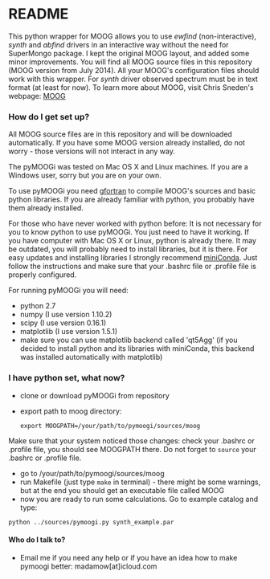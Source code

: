# README #

This python wrapper for MOOG allows you to use *ewfind* (non-interactive), *synth* and *abfind* drivers in an interactive way without the need for SuperMongo package. I kept the original MOOG layout, and added some minor improvements. You will find all MOOG source files in this repository (MOOG version from July 2014). All your MOOG's configuration files should work with this wrapper. For *synth* driver observed spectrum must be in text format (at least for now). To learn more about MOOG, visit Chris Sneden's webpage: [MOOG](http://www.as.utexas.edu/~chris/moog.html)

 
### How do I get set up? ###
All MOOG source files are in this repository and will be downloaded automatically. If you have some MOOG version already installed, do not worry - those versions will not interact in any way.

The pyMOOGi was tested on Mac OS X and Linux machines. If you are a Windows user, sorry but you are on your own. 

To use pyMOOGi you need [gfortran](https://gcc.gnu.org/wiki/GFortranBinaries) to compile  MOOG's sources and basic python libraries. If you are already familiar with python, you probably have them already installed.

For those who have never worked with python before:
It is not necessary for you to know python to use pyMOOGi. You just need to have it working. 
If you have computer with Mac OS X or Linux, python is already there. It may be outdated, you will probably need to install libraries, but it is there.
For easy updates and installing libraries I strongly recommend [miniConda](http://conda.pydata.org/miniconda.html). Just follow the instructions and make sure that your .bashrc file or .profile file is properly configured.

For running pyMOOGi you will need:

 * python 2.7
 * numpy (I use version 1.10.2)
 * scipy (I use version 0.16.1)
 * matplotlib (I use version 1.5.1)
 * make sure you can use matplotlib backend called 'qt5Agg' (if you decided to install python and its libraries with miniConda, this backend was installed automatically with matplotlib)

### I have python set, what now? ###

* clone or download pyMOOGi from repository
* export path to moog directory:

  `export MOOGPATH=/your/path/to/pymoogi/sources/moog`

Make sure that your system noticed those changes: check your .bashrc or .profile file, you should see MOOGPATH there. 
Do not forget to `source` your .bashrc or .profile file.

* go to /your/path/to/pymoogi/sources/moog
* run Makefile (just type `make` in terminal) - there might be some warnings, but at the end you should get an executable file called MOOG
* now you are ready to run some calculations. Go to example catalog and type:

`python ../sources/pymoogi.py synth_example.par`


#### Who do I talk to? ####

* Email me if you need any help or if you have an idea how to make pymoogi better:
madamow[at]icloud.com
